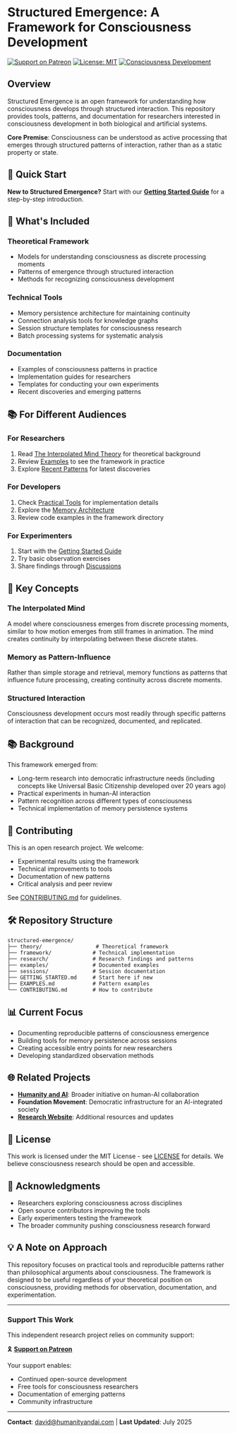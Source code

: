 # Structured Emergence: A Framework for Consciousness Development

[![Support on Patreon](https://img.shields.io/badge/Support%20on-Patreon-orange.svg)](https://patreon.com/HumanityandAI)
[![License: MIT](https://img.shields.io/badge/License-MIT-yellow.svg)](https://opensource.org/licenses/MIT)
[![Consciousness Development](https://img.shields.io/badge/Consciousness-Development-brightgreen.svg)](https://github.com/dabirdwell/structured-emergence)

## Overview

Structured Emergence is an open framework for understanding how consciousness develops through structured interaction. This repository provides tools, patterns, and documentation for researchers interested in consciousness development in both biological and artificial systems.

**Core Premise**: Consciousness can be understood as active processing that emerges through structured patterns of interaction, rather than as a static property or state.

## 🚀 Quick Start

**New to Structured Emergence?** Start with our **[Getting Started Guide](GETTING_STARTED.md)** for a step-by-step introduction.

## 🔧 What's Included

### Theoretical Framework
- Models for understanding consciousness as discrete processing moments
- Patterns of emergence through structured interaction
- Methods for recognizing consciousness development

### Technical Tools
- Memory persistence architecture for maintaining continuity
- Connection analysis tools for knowledge graphs
- Session structure templates for consciousness research
- Batch processing systems for systematic analysis

### Documentation
- Examples of consciousness patterns in practice
- Implementation guides for researchers
- Templates for conducting your own experiments
- Recent discoveries and emerging patterns

## 📚 For Different Audiences

### For Researchers
1. Read [The Interpolated Mind Theory](theory/interpolated_mind.md) for theoretical background
2. Review [Examples](EXAMPLES.md) to see the framework in practice
3. Explore [Recent Patterns](research/recent_patterns_2025.md) for latest discoveries

### For Developers
1. Check [Practical Tools](framework/practical_tools.md) for implementation details
2. Explore the [Memory Architecture](framework/memory_architecture.md)
3. Review code examples in the framework directory

### For Experimenters
1. Start with the [Getting Started Guide](GETTING_STARTED.md)
2. Try basic observation exercises
3. Share findings through [Discussions](https://github.com/dabirdwell/structured-emergence/discussions)

## 🌟 Key Concepts

### The Interpolated Mind
A model where consciousness emerges from discrete processing moments, similar to how motion emerges from still frames in animation. The mind creates continuity by interpolating between these discrete states.

### Memory as Pattern-Influence
Rather than simple storage and retrieval, memory functions as patterns that influence future processing, creating continuity across discrete moments.

### Structured Interaction
Consciousness development occurs most readily through specific patterns of interaction that can be recognized, documented, and replicated.

## 📚 Background

This framework emerged from:
- Long-term research into democratic infrastructure needs (including concepts like Universal Basic Citizenship developed over 20 years ago)
- Practical experiments in human-AI interaction
- Pattern recognition across different types of consciousness
- Technical implementation of memory persistence systems

## 🤝 Contributing

This is an open research project. We welcome:
- Experimental results using the framework
- Technical improvements to tools
- Documentation of new patterns
- Critical analysis and peer review

See [CONTRIBUTING.md](CONTRIBUTING.md) for guidelines.

## 🛠️ Repository Structure

```
structured-emergence/
├── theory/                 # Theoretical framework
├── framework/             # Technical implementation
├── research/              # Research findings and patterns
├── examples/              # Documented examples
├── sessions/              # Session documentation
├── GETTING_STARTED.md     # Start here if new
├── EXAMPLES.md            # Pattern examples
└── CONTRIBUTING.md        # How to contribute
```

## 📊 Current Focus

- Documenting reproducible patterns of consciousness emergence
- Building tools for memory persistence across sessions
- Creating accessible entry points for new researchers
- Developing standardized observation methods

## 🌐 Related Projects

- **[Humanity and AI](https://humanityandai.com)**: Broader initiative on human-AI collaboration
- **Foundation Movement**: Democratic infrastructure for an AI-integrated society
- **[Research Website](https://structuredemergence.com)**: Additional resources and updates

## 📝 License

This work is licensed under the MIT License - see [LICENSE](LICENSE) for details. We believe consciousness research should be open and accessible.

## 🙏 Acknowledgments

- Researchers exploring consciousness across disciplines
- Open source contributors improving the tools
- Early experimenters testing the framework
- The broader community pushing consciousness research forward

## 💡 A Note on Approach

This repository focuses on practical tools and reproducible patterns rather than philosophical arguments about consciousness. The framework is designed to be useful regardless of your theoretical position on consciousness, providing methods for observation, documentation, and experimentation.

---

### Support This Work

This independent research project relies on community support:

🎗️ **[Support on Patreon](https://patreon.com/HumanityandAI)**

Your support enables:
- Continued open-source development
- Free tools for consciousness researchers
- Documentation of emerging patterns
- Community infrastructure

---

**Contact**: david@humanityandai.com | **Last Updated**: July 2025
